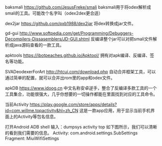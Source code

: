 baksmali
https://github.com/JesusFreke/smali
baksmali用于将odex解析成smali的工具。可能改个名字叫（odex2dex更合适）

dex2jar
https://github.com/pxb1988/dex2jar
将dex转换成jar文件。

gd-gui
http://www.softpedia.com/get/Programming/Debuggers-Decompilers-Dissasemblers/JD-GUI.shtml
反编译整个jar可以对把smali文件解析成java源码查看的一款工具。

apktools
https://ibotpeaches.github.io/Apktool/
拥有对apk编译、反编译、签名等功能。

SVADeodexerForArt
http://htcui.com/download.php
自动合并框架工具，可以通过简单的配置，就可以合并出rom里的app和odex文件。

apkDB
https://www.idoog.cn
中文名称安卓逆手，整合了反编译多款工具的一个工具集合，功能很强大，几乎你想要的一切操作都能在里面找到对应的工具命令。

当前Activity
https://play.google.com/store/apps/details?id=com.willme.topactivity&hl=zh_CN
这是一款app应用，用于显示当前手机界面上的Activity等包名信息。

打开Android ADB shell
输入：dumpsys activity top
如下图所示，我们可以清晰的看到我们需要的信息。
Activity: com.android.settings.SubSettings
Fragment: MiuiWifiSettings